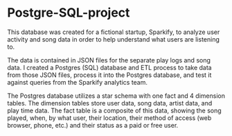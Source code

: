 # Postgre-SQL-project
This database was created for a fictional startup, Sparkify, to analyze user activity and song data in order to help understand what users are listening to. 

The data is contained in JSON files for the separate play logs and song data. I created a Postgres (SQL) database and ETL process to take data from those JSON files, process it into the Postgres database, and test it against queries from the Sparkify analytics team. 

The Postgres database utilizes a star schema with one fact and 4 dimension tables. The dimension tables store user data, song data, artist data, and play time data. The fact table is a composite of this data, showing the song played, when, by what user, their location, their method of access (web browser, phone, etc.) and their status as a paid or free user.
